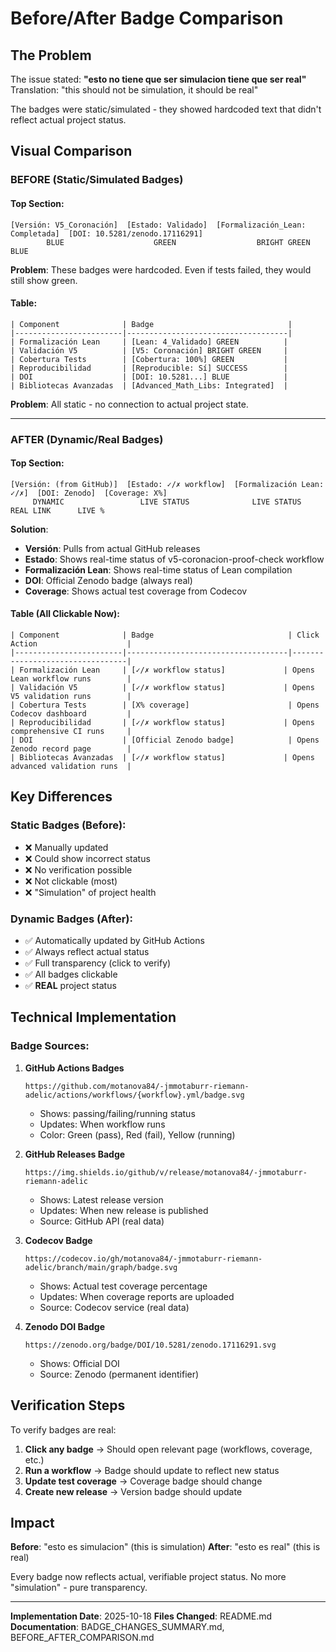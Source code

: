 # Before/After Badge Comparison

## The Problem
The issue stated: **"esto no tiene que ser simulacion tiene que ser real"** 
Translation: "this should not be simulation, it should be real"

The badges were static/simulated - they showed hardcoded text that didn't reflect actual project status.

## Visual Comparison

### BEFORE (Static/Simulated Badges)

#### Top Section:
```
[Versión: V5_Coronación]  [Estado: Validado]  [Formalización_Lean: Completada]  [DOI: 10.5281/zenodo.17116291]
        BLUE                    GREEN                  BRIGHT GREEN                        BLUE
```
**Problem**: These badges were hardcoded. Even if tests failed, they would still show green.

#### Table:
```
| Component              | Badge                              |
|------------------------|------------------------------------|
| Formalización Lean     | [Lean: 4_Validado] GREEN          |
| Validación V5          | [V5: Coronación] BRIGHT GREEN     |
| Cobertura Tests        | [Cobertura: 100%] GREEN           |
| Reproducibilidad       | [Reproducible: Sí] SUCCESS        |
| DOI                    | [DOI: 10.5281...] BLUE            |
| Bibliotecas Avanzadas  | [Advanced_Math_Libs: Integrated]  |
```
**Problem**: All static - no connection to actual project state.

---

### AFTER (Dynamic/Real Badges)

#### Top Section:
```
[Versión: (from GitHub)]  [Estado: ✓/✗ workflow]  [Formalización Lean: ✓/✗]  [DOI: Zenodo]  [Coverage: X%]
     DYNAMIC                 LIVE STATUS              LIVE STATUS          REAL LINK      LIVE %
```
**Solution**: 
- **Versión**: Pulls from actual GitHub releases
- **Estado**: Shows real-time status of v5-coronacion-proof-check workflow
- **Formalización Lean**: Shows real-time status of Lean compilation
- **DOI**: Official Zenodo badge (always real)
- **Coverage**: Shows actual test coverage from Codecov

#### Table (All Clickable Now):
```
| Component              | Badge                              | Click Action                    |
|------------------------|------------------------------------|---------------------------------|
| Formalización Lean     | [✓/✗ workflow status]             | Opens Lean workflow runs        |
| Validación V5          | [✓/✗ workflow status]             | Opens V5 validation runs        |
| Cobertura Tests        | [X% coverage]                      | Opens Codecov dashboard         |
| Reproducibilidad       | [✓/✗ workflow status]             | Opens comprehensive CI runs     |
| DOI                    | [Official Zenodo badge]            | Opens Zenodo record page        |
| Bibliotecas Avanzadas  | [✓/✗ workflow status]             | Opens advanced validation runs  |
```

## Key Differences

### Static Badges (Before):
- ❌ Manually updated
- ❌ Could show incorrect status
- ❌ No verification possible
- ❌ Not clickable (most)
- ❌ "Simulation" of project health

### Dynamic Badges (After):
- ✅ Automatically updated by GitHub Actions
- ✅ Always reflect actual status
- ✅ Full transparency (click to verify)
- ✅ All badges clickable
- ✅ **REAL** project status

## Technical Implementation

### Badge Sources:

1. **GitHub Actions Badges**
   ```
   https://github.com/motanova84/-jmmotaburr-riemann-adelic/actions/workflows/{workflow}.yml/badge.svg
   ```
   - Shows: passing/failing/running status
   - Updates: When workflow runs
   - Color: Green (pass), Red (fail), Yellow (running)

2. **GitHub Releases Badge**
   ```
   https://img.shields.io/github/v/release/motanova84/-jmmotaburr-riemann-adelic
   ```
   - Shows: Latest release version
   - Updates: When new release is published
   - Source: GitHub API (real data)

3. **Codecov Badge**
   ```
   https://codecov.io/gh/motanova84/-jmmotaburr-riemann-adelic/branch/main/graph/badge.svg
   ```
   - Shows: Actual test coverage percentage
   - Updates: When coverage reports are uploaded
   - Source: Codecov service (real data)

4. **Zenodo DOI Badge**
   ```
   https://zenodo.org/badge/DOI/10.5281/zenodo.17116291.svg
   ```
   - Shows: Official DOI
   - Source: Zenodo (permanent identifier)

## Verification Steps

To verify badges are real:

1. **Click any badge** → Should open relevant page (workflows, coverage, etc.)
2. **Run a workflow** → Badge should update to reflect new status
3. **Update test coverage** → Coverage badge should change
4. **Create new release** → Version badge should update

## Impact

**Before**: "esto es simulacion" (this is simulation)
**After**: "esto es real" (this is real)

Every badge now reflects actual, verifiable project status. No more "simulation" - pure transparency.

---

**Implementation Date**: 2025-10-18
**Files Changed**: README.md
**Documentation**: BADGE_CHANGES_SUMMARY.md, BEFORE_AFTER_COMPARISON.md
